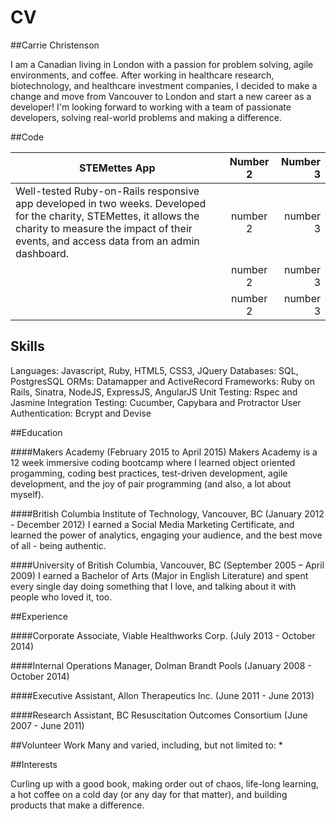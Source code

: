 # CV

##Carrie Christenson

I am a Canadian living in London with a passion for problem solving, agile environments, and coffee. After working in healthcare research, biotechnology, and healthcare investment companies, I decided to make a change and move from Vancouver to London and start a new career as a developer! I'm looking forward to working with a team of passionate developers, solving real-world problems and making a difference.

##Code

| STEMettes App        | Number 2           | Number 3  |
| ------------- |:-------------:| -----:|
| Well-tested Ruby-on-Rails responsive app developed in two weeks. Developed for the charity, STEMettes, it allows the charity to measure the impact of their events, and access data from an admin dashboard.   | number 2| number 3|
|    | number 2     |   number 3 |
|  | number 2      |    number 3 |



## Skills
Languages: Javascript, Ruby, HTML5, CSS3, JQuery
Databases: SQL, PostgresSQL
ORMs: Datamapper and ActiveRecord
Frameworks: Ruby on Rails, Sinatra, NodeJS, ExpressJS, AngularJS
Unit Testing: Rspec and Jasmine
Integration Testing: Cucumber, Capybara and Protractor
User Authentication: Bcrypt and Devise


##Education

####Makers Academy (February 2015 to April 2015)
Makers Academy is a 12 week immersive coding bootcamp where I learned object oriented progamming, coding best practices, test-driven development, agile development, and the joy of pair programming (and also, a lot about myself). 


####British Columbia Institute of Technology, Vancouver, BC (January 2012 - December 2012)
I earned a Social Media Marketing Certificate, and learned the power of analytics, engaging your audience, and the best move of all - being authentic.

####University of British Columbia, Vancouver, BC (September 2005 – April 2009)
I earned a Bachelor of Arts (Major in English Literature) and spent every single day doing something that I love, and talking about it with people who loved it, too.

##Experience

####Corporate Associate, Viable Healthworks Corp. (July 2013 - October 2014)

####Internal Operations Manager, Dolman Brandt Pools (January 2008 - October 2014)

####Executive Assistant, Allon Therapeutics Inc. (June 2011 - June 2013)

####Research Assistant, BC Resuscitation Outcomes Consortium (June 2007 - June 2011)

##Volunteer Work
Many and varied, including, but not limited to:
  *


##Interests

Curling up with a good book, making order out of chaos, life-long learning, a hot coffee on a cold day (or any day for that matter), and building products that make a difference.

